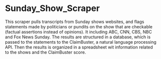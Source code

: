 # Sunday_Show_Scraper
This scraper pulls transcripts from Sunday shows websites, and flags statements made by politicians or pundits on the show that are checkable (factual assertions instead of opinions). It including ABC, CNN, CBS, NBC and Fox News Sunday. The results are structured in a database, which is passed to the statements to the ClaimBuster, a natural language processing API. Then the results is organized in a spreadsheet wit information related to the shows and the ClaimBuster score. 
